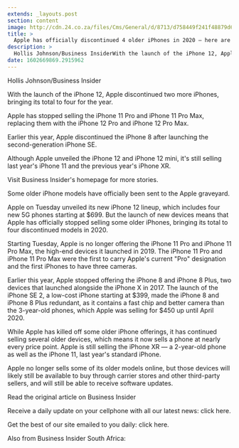 ```yaml
--- 
extends: _layouts.post 
section: content 
image: http://cdn.24.co.za/files/Cms/General/d/8713/d758449f241f48879d63b23a22cef121.jpg 
title: > 
  Apple has officially discontinued 4 older iPhones in 2020 — here are the devices that are gone for good 
description: > 
  Hollis Johnson/Business InsiderWith the launch of the iPhone 12, Apple discontinued two more iPhones, bringing its total to four for the year.Apple has stopped selling the iPhone 11 Pro and iPhone 11 Pro Max, replacing them with the iPhone 12 Pro and iPhone 12 Pro Max.Although Apple unveiled the iPhone 12 and iPhone 12 mini, it's still selling last year's iPhone 11 and the previous year's iPhone XR.Starting Tuesday, Apple is no longer offering the iPhone 11 Pro and iPhone 11 Pro Max, the high-end devices it launched in 2019.The iPhone 11 Pro and iPhone 11 Pro Max were the first to carry Apple's current "Pro" designation and the first iPhones to have three cameras. 
date: 1602669869.2915962 
--- 
```

Hollis Johnson/Business Insider

With the launch of the iPhone 12, Apple discontinued two more iPhones, bringing its total to four for the year.

Apple has stopped selling the iPhone 11 Pro and iPhone 11 Pro Max, replacing them with the iPhone 12 Pro and iPhone 12 Pro Max.

Earlier this year, Apple discontinued the iPhone 8 after launching the second-generation iPhone SE.

Although Apple unveiled the iPhone 12 and iPhone 12 mini, it's still selling last year's iPhone 11 and the previous year's iPhone XR.

Visit Business Insider's homepage for more stories.

Some older iPhone models have officially been sent to the Apple graveyard.

Apple on Tuesday unveiled its new iPhone 12 lineup, which includes four new 5G phones starting at $699. But the launch of new devices means that Apple has officially stopped selling some older iPhones, bringing its total to four discontinued models in 2020.

Starting Tuesday, Apple is no longer offering the iPhone 11 Pro and iPhone 11 Pro Max, the high-end devices it launched in 2019. The iPhone 11 Pro and iPhone 11 Pro Max were the first to carry Apple's current "Pro" designation and the first iPhones to have three cameras.

Earlier this year, Apple stopped offering the iPhone 8 and iPhone 8 Plus, two devices that launched alongside the iPhone X in 2017. The launch of the iPhone SE 2, a low-cost iPhone starting at $399, made the iPhone 8 and iPhone 8 Plus redundant, as it contains a fast chip and better camera than the 3-year-old phones, which Apple was selling for $450 up until April 2020.

While Apple has killed off some older iPhone offerings, it has continued selling several older devices, which means it now sells a phone at nearly every price point. Apple is still selling the iPhone XR — a 2-year-old phone as well as the iPhone 11, last year's standard iPhone.

Apple no longer sells some of its older models online, but those devices will likely still be available to buy through carrier stores and other third-party sellers, and will still be able to receive software updates.

Read the original article on Business Insider

Receive a daily update on your cellphone with all our latest news: click here.

Get the best of our site emailed to you daily: click here.

Also from Business Insider South Africa: